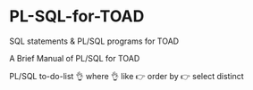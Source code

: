 # PL-SQL-for-TOAD
SQL statements &amp; PL/SQL programs for TOAD

A Brief Manual of PL/SQL for TOAD



PL/SQL to-do-list
:ok_hand: where
:ok_hand: like
:point_right: order by
:point_right: select distinct

